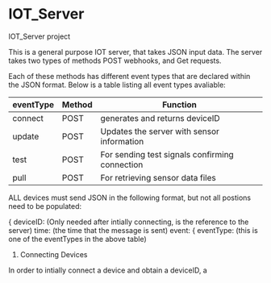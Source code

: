 # IOT_Server
IOT_Server project

This is a general purpose IOT server, that takes JSON input data. The server takes two types of methods POST webhooks, and Get requests.

Each of these methods has different event types that are declared within the JSON format. Below is a table listing all event types avaliable:

|eventType|Method|Function|
|----|---|----|
|connect|POST|generates and returns deviceID|
|update|POST|Updates the server with sensor information|
|test|POST|For sending test signals confirming connection|
|pull|POST|For retrieving sensor data files|

ALL devices must send JSON in the following format, but not all postions need to be populated:

{
  deviceID: (Only needed after intially connecting, is the reference to the server)
  time: (the time that the message is sent)
  event: {
    eventType: (this is one of the eventTypes in the above table)

1. Connecting Devices

  In order to intially connect a device and obtain a deviceID, a 
